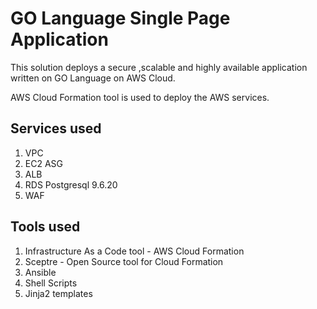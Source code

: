 # GO Language Single Page Application

This solution deploys a secure ,scalable and highly available application written on GO Language on AWS Cloud.

AWS Cloud Formation tool is used to deploy the AWS services.

##  Services used

1. VPC
2. EC2 ASG
3. ALB
4. RDS Postgresql 9.6.20
5. WAF

## Tools used
1. Infrastructure As a Code tool - AWS Cloud Formation
2. Sceptre - Open Source tool for Cloud Formation
3. Ansible
4. Shell Scripts
5. Jinja2 templates
